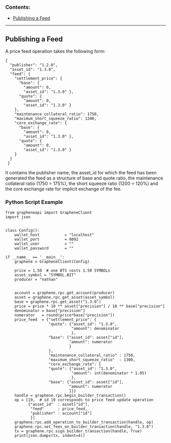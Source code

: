 ### Contents:

- [Publishing a Feed](/developers/7_tutorials/03_publish_feed.md#publishing-a-feed)

***

## Publishing a Feed

A price feed operation takes the following form:

    {
      "publisher": "1.2.0",
      "asset_id": "1.3.0",
      "feed": {
        "settlement_price": {
          "base": {
            "amount": 0,
            "asset_id": "1.3.0" },
          "quote": {
            "amount": 0,
            "asset_id": "1.3.0" }
        },
        "maintenance_collateral_ratio": 1750,
        "maximum_short_squeeze_ratio": 1200,
        "core_exchange_rate": {
          "base": {
            "amount": 0,
            "asset_id": "1.3.0" },
          "quote": {
            "amount": 0,
            "asset_id": "1.3.0" }
        }
      }
     }

It contains the publisher name, the asset_id for which the feed has been generated the feed as a structure of base and quote ratio, the maintenance collateral ratio (1750 = 175%), the short squeeze ratio (1200 = 120%) and the core exchange rate for implicit exchange of the fee.

### Python Script Example

    from grapheneapi import GrapheneClient
    import json


    class Config():
        wallet_host           = "localhost"
        wallet_port           = 8092
        wallet_user           = ""
        wallet_password       = ""

    if __name__ == '__main__':
        graphene = GrapheneClient(Config)

        price = 1.50  # one BTS costs 1.50 SYMBOLs
        asset_symbol = "SYMBOL.BIT"
        producer = "nathan"


        account = graphene.rpc.get_account(producer)
        asset = graphene.rpc.get_asset(asset_symbol)
        base = graphene.rpc.get_asset("1.3.0")
        price = price * 10 ** asset["precision"] / 10 ** base["precision"]
        denominator = base["precision"]
        numerator   = round(price*base["precision"])
        price_feed  = {"settlement_price": {
                       "quote": {"asset_id": "1.3.0",
                                 "amount": denominator
                                 },
                       "base": {"asset_id": asset["id"],
                                "amount": numerator
                                }
                       },
                       "maintenance_collateral_ratio" : 1750,
                       "maximum_short_squeeze_ratio"  : 1300,
                       "core_exchange_rate": {
                       "quote": {"asset_id": "1.3.0",
                                 "amount": int(denominator * 1.05)
                                 },
                       "base": {"asset_id": asset["id"],
                                "amount": numerator
                                }}}
        handle = graphene.rpc.begin_builder_transaction()
        op = [19,  # id 19 corresponds to price feed update operation
              {"asset_id"  : asset["id"],
               "feed"      : price_feed,
               "publisher" : account["id"]
               }]
        graphene.rpc.add_operation_to_builder_transaction(handle, op)
        graphene.rpc.set_fees_on_builder_transaction(handle, "1.3.0")
        tx = graphene.rpc.sign_builder_transaction(handle, True)
        print(json.dumps(tx, indent=4))



